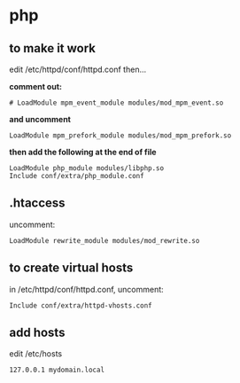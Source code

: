 # php

## to make it work

edit /etc/httpd/conf/httpd.conf then...

**comment out:**

```
# LoadModule mpm_event_module modules/mod_mpm_event.so
```

**and uncomment**

```
LoadModule mpm_prefork_module modules/mod_mpm_prefork.so
```

**then add the following at the end of file**

```
LoadModule php_module modules/libphp.so
Include conf/extra/php_module.conf
```

## .htaccess

uncomment:
```
LoadModule rewrite_module modules/mod_rewrite.so
```

## to create virtual hosts

in /etc/httpd/conf/httpd.conf, uncomment:

```
Include conf/extra/httpd-vhosts.conf
```

## add hosts

edit /etc/hosts

```
127.0.0.1 mydomain.local
```
